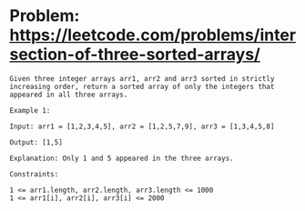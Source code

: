 # Problem: https://leetcode.com/problems/intersection-of-three-sorted-arrays/

```text
Given three integer arrays arr1, arr2 and arr3 sorted in strictly increasing order, return a sorted array of only the integers that appeared in all three arrays.

Example 1:

Input: arr1 = [1,2,3,4,5], arr2 = [1,2,5,7,9], arr3 = [1,3,4,5,8]

Output: [1,5]

Explanation: Only 1 and 5 appeared in the three arrays.

Constraints:

1 <= arr1.length, arr2.length, arr3.length <= 1000
1 <= arr1[i], arr2[i], arr3[i] <= 2000

```